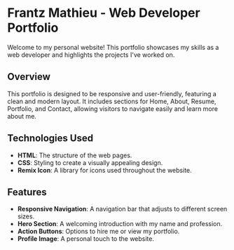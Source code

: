 # Frantz Mathieu - Web Developer Portfolio

Welcome to my personal website! This portfolio showcases my skills as a web developer and highlights the projects I've worked on. 

## Overview

This portfolio is designed to be responsive and user-friendly, featuring a clean and modern layout. It includes sections for Home, About, Resume, Portfolio, and Contact, allowing visitors to navigate easily and learn more about me.

## Technologies Used

- **HTML**: The structure of the web pages.
- **CSS**: Styling to create a visually appealing design.
- **Remix Icon**: A library for icons used throughout the website.

## Features

- **Responsive Navigation**: A navigation bar that adjusts to different screen sizes.
- **Hero Section**: A welcoming introduction with my name and profession.
- **Action Buttons**: Options to hire me or view my portfolio.
- **Profile Image**: A personal touch to the website.

